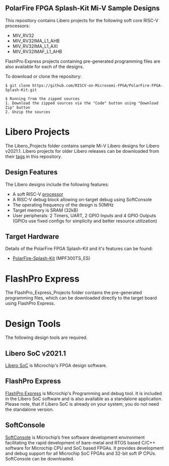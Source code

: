 ## PolarFire FPGA Splash-Kit Mi-V Sample Designs

This repository contains Libero projects for the following soft core RISC-V processors:
* MIV_RV32
* MIV_RV32IMA_L1_AHB
* MIV_RV32IMA_L1_AXI
* MIV_RV32IMAF_L1_AHB

FlashPro Express projects containing pre-generated programming files are also available for each of the designs.

To download or clone the repository:

    $ git clone https://github.com/RISCV-on-Microsemi-FPGA/PolarFire-FPGA-Splash-Kit.git

    $ Running from the zipped sources
    1. Download the zipped sources via the "Code" button using "Download Zip" button
    2. Unzip the sources


# Libero Projects
The Libero_Projects folder contains sample Mi-V Libero designs for Libero v2021.1. Libero projects for older Libero releases can be downloaded from their [tags](https://github.com/RISCV-on-Microsemi-FPGA/PolarFire-FPGA-Splash-Kit/releases) in this repository.

## Design Features
The Libero designs include the following features:
* A soft RISC-V [processor](https://github.com/RISCV-on-Microsemi-FPGA/CPUs)
* A RISC-V debug block allowing on-target debug using SoftConsole
* The operating frequency of the design is 50MHz
* Target memory is SRAM (32kB)
* User peripherals: 2 Timers, UART, 2 GPIO Inputs and 4 GPIO Outputs (GPIOs use fixed configs for simplicity and better resource utilization)

## Target Hardware
Details of the PolarFire FPGA Splash-Kit and it's features can be found:
* [PolarFire-Splash-Kit](https://www.microsemi.com/existing-parts/parts/144001) (MPF300TS_ES)

# FlashPro Express
The FlashPro_Express_Projects folder contains the pre-generated programming files, which can be downloaded directly to the target board using FlashPro Express.

# Design Tools
The following design tools are required.

## Libero SoC v2021.1
[Libero SoC](https://www.microsemi.com/products/fpga-soc/design-resources/design-software/libero-soc#downloads) is Microchip's FPGA design software.

## FlashPro Express
[FlashPro Express](http://www.microsemi.com/products/fpga-soc/design-resources/programming/flashpro#software) is Microchip's Programming and debug tool. It is included in the Libero SoC software and is also
available as a standalone application. Please note, that if Libero SoC is already on your system, you do not need
the standalone version.

## SoftConsole
[SoftConsole](https://www.microsemi.com/product-directory/design-tools/4879-softconsole) is Microchip’s free software development environment facilitating the rapid development of bare-metal and RTOS based C/C++ software for Microchip CPU and SoC based FPGAs. It provides development and debug support for all Microchip SoC FPGAs and 32-bit soft IP CPUs. SoftConsole can be downloaded.
